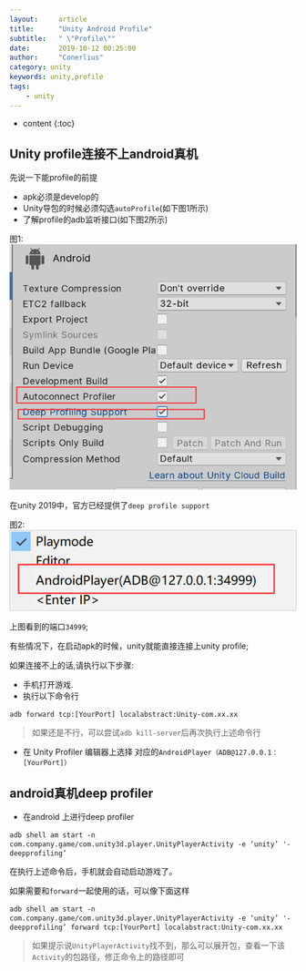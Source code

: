 ```yaml
---
layout:     article
title:      "Unity Android Profile"
subtitle:   " \"Profile\""
date:       2019-10-12 00:25:00
author:     "Conerlius"
category: unity
keywords: unity,profile
tags:
    - unity
---
```

* content
{:toc}

## Unity profile连接不上android真机
先说一下能profile的前提
- apk必须是develop的
- Unity导包的时候必须勾选`autoProfile`(如下图1所示)
- 了解profile的adb监听接口(如下图2所示)

图1:<br>
![png](/images/Unity/unity_android_profile2.png)

在unity 2019中，官方已经提供了`deep profile support`

图2:<br>
![png](/images/Unity/unity_android_profile.png)

上图看到的端口`34999`;

有些情况下，在启动apk的时候，unity就能直接连接上unity profile;

如果连接不上的话,请执行以下步骤:

- 手机打开游戏.
- 执行以下命令行

```shell
adb forward tcp:[YourPort] localabstract:Unity-com.xx.xx
```

> 如果还是不行，可以尝试`adb kill-server`后再次执行上述命令行

- 在 Unity Profiler 编辑器上选择 对应的`AndroidPlayer（ADB@127.0.0.1：[YourPort]）`

## android真机deep profiler

- 在android 上进行deep profiler

```shell
adb shell am start -n com.company.game/com.unity3d.player.UnityPlayerActivity -e ‘unity’ '-deepprofiling’
```

在执行上述命令后，手机就会自动启动游戏了。

如果需要和`forward`一起使用的话，可以像下面这样

```shell
adb shell am start -n com.company.game/com.unity3d.player.UnityPlayerActivity -e ‘unity’ '-deepprofiling’ forward tcp:[YourPort] localabstract:Unity-com.xx.xx
```

> 如果提示说`UnityPlayerActivity`找不到，那么可以展开包，查看一下该`Activity`的包路径，修正命令上的路径即可